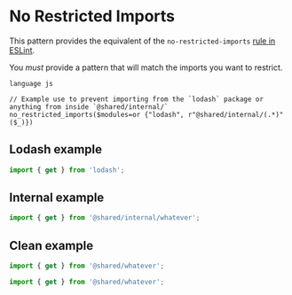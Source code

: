 # No Restricted Imports

This pattern provides the equivalent of the `no-restricted-imports` [rule in ESLint](https://eslint.org/docs/latest/rules/no-restricted-imports).

You *must* provide a pattern that will match the imports you want to restrict.

```grit
language js

// Example use to prevent importing from the `lodash` package or anything from inside `@shared/internal/`
no_restricted_imports($modules=or {"lodash", r"@shared/internal/(.*)"($_)})
```


## Lodash example

```js
import { get } from 'lodash';
```

## Internal example

```js
import { get } from '@shared/internal/whatever';
```

## Clean example

```js
import { get } from '@shared/whatever';
```

```js
import { get } from '@shared/whatever';
```
